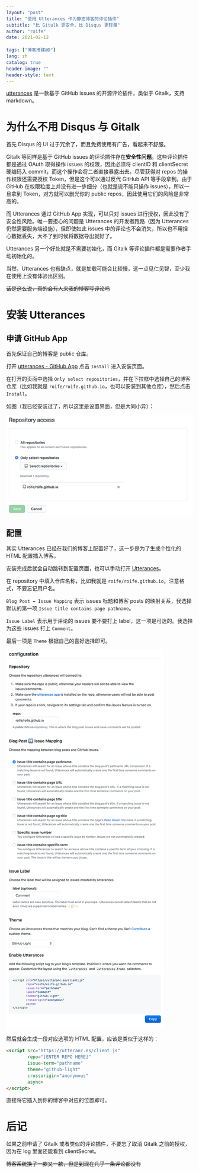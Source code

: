```yaml
---
layout: "post"
title: "使用 Utterances 作为静态博客的评论插件"
subtitle: "比 Gitalk 更安全，比 Disqus 更轻量"
author: "roife"
date: 2021-02-12

tags: ["博客搭建@D"]
lang: zh
catalog: true
header-image: ""
header-style: text
---
```


[utterances](https://utteranc.es) 是一款基于 GitHub issues 的开源评论插件，类似于 Gitalk，支持 markdown。

# 为什么不用 Disqus 与 Gitalk

首先 Disqus 的 UI 过于冗余了，而且免费使用有广告，看起来不舒服。

Gitalk 等同样是基于 GitHub issues 的评论插件存在**安全性问题**。这些评论插件都是通过 OAuth 取得操作 issues 的权限，因此必须将 clientID 和 clientSecret 硬编码入 commit，而这个操作会将二者直接暴露出去。尽管获得对 repos 的操作权限还需要授权 Token，但是这个可以通过反代 GitHub API 等手段拿到。由于 GitHub 在权限粒度上并没有进一步细分（也就是说不能只操作 issues），所以一旦拿到 Token，对方就可以删光你的 public repos，因此使用它们的风险是非常高的。

而 Utterances 通过 GitHub App 实现，可以只对 issues 进行授权，因此没有了安全性风险。唯一要担心的问题是 Utterances 的开发者跑路（因为 Utterances 仍然需要服务端设施），但即使如此 issues 中的评论也不会消失，所以也不用担心数据丢失，大不了到时候将数据导出就好了。

Utterances 另一个好处就是不需要初始化，而 Gitalk 等评论插件都是需要作者手动初始化的。

当然，Utterances 也有缺点，就是加载可能会比较慢，这一点见仁见智，至少我在使用上没有体验出区别。

~~话是这么说，真的会有人来我的博客写评论吗~~

# 安装 Utterances

## 申请 GitHub App

首先保证自己的博客是 public 仓库。

打开 [utterances - GitHub App](https://github.com/apps/utterances) 点击 `Install` 进入安装页面。

在打开的页面中选择 `Only select repositories`，并在下拉框中选择自己的博客仓库（比如我就是 `roife/roife.github.io`，也可以安装到其他仓库），然后点击 `Install`。

如图（我已经安装过了，所以这里是设置界面，但是大同小异）：

![utterances-installation](/img/in-post/post-use-utterances-for-comment/utterances-installation.png)

## 配置

其实 Utterances 已经在我们的博客上配置好了，这一步是为了生成个性化的 HTML 配置插入博客。

安装完成后就会自动跳转到配置页面，也可以手动打开 [Utterances](https://utteranc.es)。

在 repository 中填入仓库名称，比如我就是 `roife/roife.github.io`，注意格式，不要忘记用户名。

`Blog Post ↔️ Issue Mapping` 表示 issues 标题和博客 posts 的映射关系，我选择默认的第一项 `Issue title contains page pathname`。

`Issue Label` 表示用于评论的 issues 要不要打上 label，这一项是可选的。我选择为这些 issues 打上 `Comment`。

最后一项是 `Theme` 根据自己的喜好选择即可。

![utterances-configuration](/img/in-post/post-use-utterances-for-comment/utterances-configuration.png)

然后就会生成一段对应选项的 HTML 配置，应该是类似于这样的：

```html
<script src="https://utteranc.es/client.js"
        repo="[ENTER REPO HERE]"
        issue-term="pathname"
        theme="github-light"
        crossorigin="anonymous"
        async>
</script>
```

直接将它插入到你的博客中对应的位置即可。

# 后记

如果之前申请了 Gitalk 或者类似的评论插件，不要忘了取消 Gitalk 之前的授权，因为在 log 里面还能看到 clientSecret。

~~博客系统换了一款又一款，但是到现在几乎一条评论都没有~~